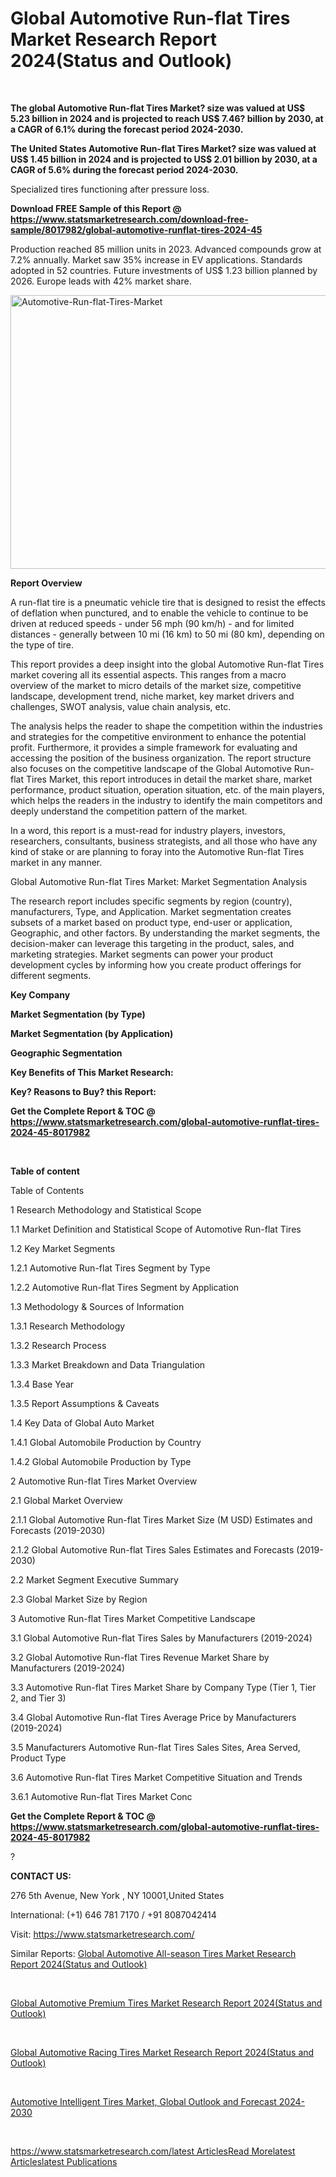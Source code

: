 <h1>Global Automotive Run-flat Tires Market Research Report 2024(Status and Outlook)</h1><br/><p><strong>The global Automotive Run-flat Tires Market? size was valued at US$ 5.23 billion in 2024 and is projected to reach US$ 7.46? billion by 2030, at a <strong>CAGR</strong> of 6.1% during the forecast period 2024-2030.</strong></p>
 
 
 
 <p><strong>The United States Automotive Run-flat Tires Market? size was valued at US$ 1.45 billion in 2024 and is projected to US$ 2.01 billion by 2030, at a <strong>CAGR</strong> of 5.6% during the forecast period 2024-2030.</strong></p>
 
 
 
 <p>Specialized tires functioning after pressure loss.</p>
 
 
 
 <p><strong>Download FREE Sample of this Report @ <a href="https://www.statsmarketresearch.com/download-free-sample/8017982/global-automotive-runflat-tires-2024-45">https://www.statsmarketresearch.com/download-free-sample/8017982/global-automotive-runflat-tires-2024-45</a></strong></p>
 
 
 
 <p>Production reached 85 million units in 2023. Advanced compounds grow at 7.2% annually. Market saw 35% increase in EV applications. Standards adopted in 52 countries. Future investments of US$ 1.23 billion planned by 2026. Europe leads with 42% market share.</p>
 
 
 
 <p><img alt="Automotive-Run-flat-Tires-Market" src="https://www.grandresearchstore.com/assets/report-images/Automotive_Run-flat_Tires_Market.png" style="width: 730px; height: 438px;" /></p>
 
 
 
 <p><strong>Report Overview</strong></p>
 
 
 
 <p>A run-flat tire is a pneumatic vehicle tire that is designed to resist the effects of deflation when punctured, and to enable the vehicle to continue to be driven at reduced speeds - under 56 mph (90 km/h) - and for limited distances - generally between 10 mi (16 km) to 50 mi (80 km), depending on the type of tire.</p>
 
 
 
 <p>This report provides a deep insight into the global Automotive Run-flat Tires market covering all its essential aspects. This ranges from a macro overview of the market to micro details of the market size, competitive landscape, development trend, niche market, key market drivers and challenges, SWOT analysis, value chain analysis, etc.</p>
 
 
 
 <p>The analysis helps the reader to shape the competition within the industries and strategies for the competitive environment to enhance the potential profit. Furthermore, it provides a simple framework for evaluating and accessing the position of the business organization. The report structure also focuses on the competitive landscape of the Global Automotive Run-flat Tires Market, this report introduces in detail the market share, market performance, product situation, operation situation, etc. of the main players, which helps the readers in the industry to identify the main competitors and deeply understand the competition pattern of the market.</p>
 
 
 
 <p>In a word, this report is a must-read for industry players, investors, researchers, consultants, business strategists, and all those who have any kind of stake or are planning to foray into the Automotive Run-flat Tires market in any manner.</p>
 
 
 
 <p>Global Automotive Run-flat Tires Market: Market Segmentation Analysis</p>
 
 
 
 <p>The research report includes specific segments by region (country), manufacturers, Type, and Application. Market segmentation creates subsets of a market based on product type, end-user or application, Geographic, and other factors. By understanding the market segments, the decision-maker can leverage this targeting in the product, sales, and marketing strategies. Market segments can power your product development cycles by informing how you create product offerings for different segments.</p>
 
 
 
 <p><strong>Key Company</strong></p>
 
 
 
 <p><strong>Market Segmentation (by Type)</strong></p>
 
 
 
 <p><strong>Market Segmentation (<strong>by Application</strong>)</strong></p>
 
 
 
 <p><strong>Geographic Segmentation</strong></p>
 
 
 
 <p><strong>Key Benefits of This Market Research:</strong></p>
 
 
 
 <p><strong>Key? <strong>Reasons to Buy</strong>? this Report:</strong></p>
 
 
 
 <div><b>Get the Complete Report & TOC @ <a href="https://www.statsmarketresearch.com/global-automotive-runflat-tires-2024-45-8017982">https://www.statsmarketresearch.com/global-automotive-runflat-tires-2024-45-8017982</a></b></div>
 
 
 
 <p><br />
 
 <b>Table of content</b></p>
 
 
 
 <p>Table of Contents<br />
 
 1 Research Methodology and Statistical Scope<br />
 
 1.1 Market Definition and Statistical Scope of Automotive Run-flat Tires<br />
 
 1.2 Key Market Segments<br />
 
 1.2.1 Automotive Run-flat Tires Segment by Type<br />
 
 1.2.2 Automotive Run-flat Tires Segment by Application<br />
 
 1.3 Methodology & Sources of Information<br />
 
 1.3.1 Research Methodology<br />
 
 1.3.2 Research Process<br />
 
 1.3.3 Market Breakdown and Data Triangulation<br />
 
 1.3.4 Base Year<br />
 
 1.3.5 Report Assumptions & Caveats<br />
 
 1.4 Key Data of Global Auto Market<br />
 
 1.4.1 Global Automobile Production by Country<br />
 
 1.4.2 Global Automobile Production by Type<br />
 
 2 Automotive Run-flat Tires Market Overview<br />
 
 2.1 Global Market Overview<br />
 
 2.1.1 Global Automotive Run-flat Tires Market Size (M USD) Estimates and Forecasts (2019-2030)<br />
 
 2.1.2 Global Automotive Run-flat Tires Sales Estimates and Forecasts (2019-2030)<br />
 
 2.2 Market Segment Executive Summary<br />
 
 2.3 Global Market Size by Region<br />
 
 3 Automotive Run-flat Tires Market Competitive Landscape<br />
 
 3.1 Global Automotive Run-flat Tires Sales by Manufacturers (2019-2024)<br />
 
 3.2 Global Automotive Run-flat Tires Revenue Market Share by Manufacturers (2019-2024)<br />
 
 3.3 Automotive Run-flat Tires Market Share by Company Type (Tier 1, Tier 2, and Tier 3)<br />
 
 3.4 Global Automotive Run-flat Tires Average Price by Manufacturers (2019-2024)<br />
 
 3.5 Manufacturers Automotive Run-flat Tires Sales Sites, Area Served, Product Type<br />
 
 3.6 Automotive Run-flat Tires Market Competitive Situation and Trends<br />
 
 3.6.1 Automotive Run-flat Tires Market Conc</p>
 
 
 
 <div><b>Get the Complete Report & TOC @ <a href="https://www.statsmarketresearch.com/global-automotive-runflat-tires-2024-45-8017982">https://www.statsmarketresearch.com/global-automotive-runflat-tires-2024-45-8017982</a></b></div>
 
 
 
 <p>? </p>
 
 
 
 <p><b>CONTACT US:</b><br />
 
 276 5th Avenue, New York , NY 10001,United States<br />
 
 International: (+1) 646 781 7170 / +91 8087042414<br />
 
 Visit: <a href="https://www.statsmarketresearch.com/">https://www.statsmarketresearch.com/</a><br />
 
 Similar Reports: <a href="https://www.statsmarketresearch.com/global-automotive-runflat-tires-2024-45-8017982">Global Automotive All-season Tires Market Research Report 2024(Status and Outlook)</a><br />
 
 <br />
 
 <a href="https://www.statsmarketresearch.com/global-automotive-runflat-tires-2024-45-8017982">Global Automotive Premium Tires Market Research Report 2024(Status and Outlook)</a><br />
 
 <br />
 
 <a href="https://www.statsmarketresearch.com/global-automotive-runflat-tires-2024-45-8017982">Global Automotive Racing Tires Market Research Report 2024(Status and Outlook)</a><br />
 
 <br />
 
 <a href="https://www.statsmarketresearch.com/global-automotive-runflat-tires-2024-45-8017982">Automotive Intelligent Tires Market, Global Outlook and Forecast 2024-2030</a><br />
 
 <br />
 
 <a href="https://gyeongbokgung.com">https://www.statsmarketresearch.com/</a><a href="https://hallyeomaritime.com">latest Articles</a><a href="https://jingwansa.com">Read More</a><a href="https://nguoiviet.jp/">latest Articles</a><a href="https://www.intelmarketresearch.com/">latest Publications</a></p>